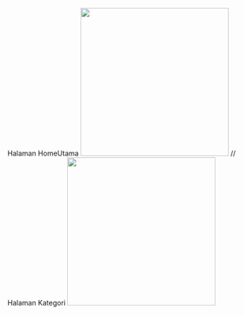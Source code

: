 Halaman HomeUtama <img src="https://github.com/user-attachments/assets/6ea6d3ac-35b7-4d39-b2a1-531769db7a17" width="300"> // Halaman Kategori <img src="https://github.com/user-attachments/assets/d7d3c5ee-6454-44a5-b678-f06842d3cad7" width="300"> 

